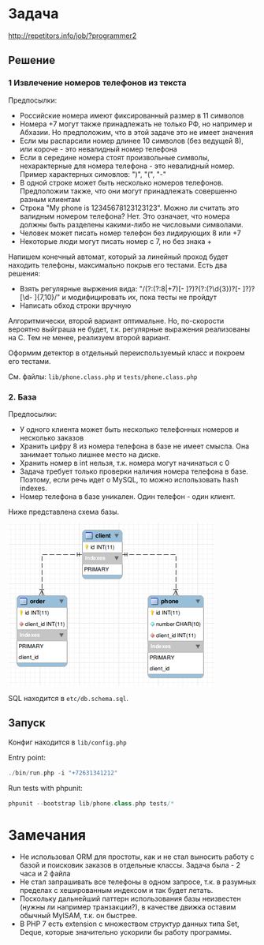 # Задача
http://repetitors.info/job/?programmer2

## Решение


### 1 Извлечение номеров телефонов из текста
Предпосылки:
- Российские номера имеют фиксированный размер в 11 символов
- Номера +7 могут также принадлежать не только РФ, но например и Абхазии. Но предположим, что в этой задаче это не имеет значения
- Если мы распарсили номер длинее 10 символов (без ведущей 8), или короче - это невалидный номер телефона
- Если в середине номера стоят произвольные символы, нехарактерные для номера телефона - это невалидный номер. Пример характерных симовлов: ")", "(", "-"
- В одной строке может быть несколько номеров телефонов. Предположим также, что они могут принадлежать совершенно разным клиентам
- Строка "My phone is 12345678123123123". Можно ли считать это валидным номером телефона? Нет. Это означает, что номера должны быть разделены какими-либо не числовыми символами.
- Человек может писать номер телефон без лидирующих 8 или +7
- Некоторые люди могут писать номер с 7, но без знака +

Напишем конечный автомат, который за линейный проход будет находить телефоны, максимально покрыв его тестами.
Есть два решения:
- Взять регулярные выржения вида: "/(?:(?:8|\+7)[\- ]?)?(?:\(?\d{3}\)?[\- ]?)?[\d\- ]{7,10}/" и модифицировать их, пока тесты не пройдут
- Написать обход строки вручную

Алгоритмически, второй вариант оптимальне. Но, по-скорости вероятно выйграша не будет, т.к. регулярные выражения реализованы на C.
Тем не менее, реализуем второй вариант.

Оформим детектор в отдельный переиспользуемый класс и покроем его тестами.

См. файлы: `lib/phone.class.php` и `tests/phone.class.php`


### 2. База
Предпосылки:
- У одного клиента может быть несколько телефонных номеров и несколько заказов
- Хранить цифру 8 из номера телефона в базе не имеет смысла. Она занимает только лишнее место на диске.
- Хранить номер в int нельзя, т.к. номера могут начинаться с 0
- Задача требует только проверки наличия номера телефона в базе. Поэтому, если речь идет о MySQL, то можно использовать hash indexes.
- Номер телефона в базе уникален. Один телефон - один клиент.

Ниже представлена схема базы.

![Databse](./etc/db_schema.png)


SQL находится в `etc/db.schema.sql`.


## Запуск
Конфиг находится в `lib/config.php`

Entry point:
```php
./bin/run.php -i "+72631341212"
```
Run tests with phpunit:
```php
phpunit --bootstrap lib/phone.class.php tests/*
```

# Замечания
- Не использовал ORM для простоты, как и не стал выносить работу с базой и поисковик заказов в отдельные классы. Задача была - 2 часа и 2 файла
- Не стал запрашивать все телефоны в одном запросе, т.к. в разумных пределах с хешированным индексом и так будет летать.
- Поскольку дальнейший паттерн использования базы неизвестен (нужны ли например транзакции?), в качестве движка оставим обычный MyISAM, т.к. он быстрее.
- В PHP 7 есть extension с множеством структур данных типа Set, Deque, которые значительно ускорили бы работу программы.
